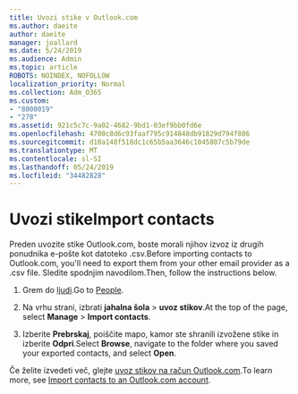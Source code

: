 ```yaml
---
title: Uvozi stike v Outlook.com
ms.author: daeite
author: daeite
manager: joallard
ms.date: 5/24/2019
ms.audience: Admin
ms.topic: article
ROBOTS: NOINDEX, NOFOLLOW
localization_priority: Normal
ms.collection: Adm_O365
ms.custom:
- "8000019"
- "278"
ms.assetid: 921c5c7c-9a02-4682-9bd1-03ef9bb0fd6e
ms.openlocfilehash: 4700c8d6c93faaf795c914848db91829d794f886
ms.sourcegitcommit: d10a148f518dc1c65b5aa3646c1045807c5b79de
ms.translationtype: MT
ms.contentlocale: sl-SI
ms.lasthandoff: 05/24/2019
ms.locfileid: "34482828"
---
```

# <a name="import-contacts"></a><span data-ttu-id="1bed4-102">Uvozi stike</span><span class="sxs-lookup"><span data-stu-id="1bed4-102">Import contacts</span></span>

<span data-ttu-id="1bed4-103">Preden uvozite stike Outlook.com, boste morali njihov izvoz iz drugih ponudnika e-pošte kot datoteko .csv.</span><span class="sxs-lookup"><span data-stu-id="1bed4-103">Before importing contacts to Outlook.com, you'll need to export them from your other email provider as a .csv file.</span></span> <span data-ttu-id="1bed4-104">Sledite spodnjim navodilom.</span><span class="sxs-lookup"><span data-stu-id="1bed4-104">Then, follow the instructions below.</span></span>
  
1. <span data-ttu-id="1bed4-105">Grem do [ljudi](https://outlook.live.com/people/).</span><span class="sxs-lookup"><span data-stu-id="1bed4-105">Go to [People](https://outlook.live.com/people/).</span></span>

2. <span data-ttu-id="1bed4-106">Na vrhu strani, izbrati **jahalna šola** \> **uvoz stikov**.</span><span class="sxs-lookup"><span data-stu-id="1bed4-106">At the top of the page, select **Manage** \> **Import contacts**.</span></span>

3. <span data-ttu-id="1bed4-107">Izberite **Prebrskaj**, poiščite mapo, kamor ste shranili izvožene stike in izberite **Odpri**.</span><span class="sxs-lookup"><span data-stu-id="1bed4-107">Select **Browse**, navigate to the folder where you saved your exported contacts, and select **Open**.</span></span>

<span data-ttu-id="1bed4-108">Če želite izvedeti več, glejte [uvoz stikov na račun Outlook.com](https://go.microsoft.com/fwlink/p/?linkid=873136).</span><span class="sxs-lookup"><span data-stu-id="1bed4-108">To learn more, see [Import contacts to an Outlook.com account](https://go.microsoft.com/fwlink/p/?linkid=873136).</span></span>